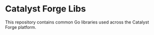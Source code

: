 # Catalyst Forge Libs

This repository contains common Go libraries used across the Catalyst Forge platform.
